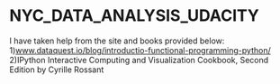 # NYC_DATA_ANALYSIS_UDACITY
I have taken help from the site and books provided below:
1)www.dataquest.io/blog/introductio-functional-programming-python/
2)IPython Interactive Computing and Visualization Cookbook, Second Edition by Cyrille Rossant
